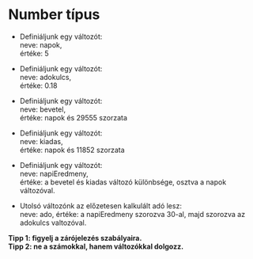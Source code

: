 # Number típus  
- Definiáljunk egy változót:  
  neve: napok,  
  értéke: 5  

- Definiáljunk egy változót:  
  neve: adokulcs,  
  értéke: 0.18  

- Definiáljunk egy változót:  
  neve: bevetel,  
  értéke: napok és 29555 szorzata  

- Definiáljunk egy változót:  
  neve: kiadas,  
  értéke: napok és 11852 szorzata
    
- Definiáljunk egy változót:  
  neve: napiEredmeny,  
  értéke: a bevetel és kiadas változó különbsége, osztva a napok változóval.  
    
- Utolsó változónk az előzetesen kalkulált adó lesz:  
  neve: ado, 
  értéke: a napiEredmeny szorozva 30-al, majd szorozva az adokulcs valtozóval.  

__Tipp 1: figyelj a zárójelezés szabályaira.__  
__Tipp 2: ne a számokkal, hanem változókkal dolgozz.__  

